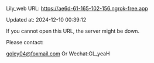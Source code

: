 Lily_web URL: https://ae6d-61-165-102-156.ngrok-free.app

Updated at: 2024-12-10 00:39:12

If you cannot open this URL, the server might be down.

Please contact: 

goley04@foxmail.com Or Wechat:GL_yeaH